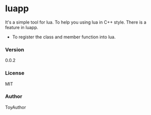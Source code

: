 # luapp
It's a simple tool for lua. To help you using lua in C++ style. There is a feature in luapp.

- To register the class and member function into lua.

### Version
0.0.2

### License
MIT

### Author
ToyAuthor
